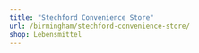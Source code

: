 ```yaml
---
title: "Stechford Convenience Store"
url: /birmingham/stechford-convenience-store/
shop: Lebensmittel
---
```

